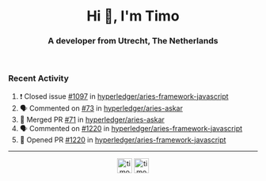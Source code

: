 <h1 align="center">Hi 👋, I'm Timo</h1>
<h3 align="center">A developer from Utrecht, The Netherlands</h3>
<br/>
<!-- https://github.com/rahuldkjain/github-profile-readme-generator --!>

<!--  <p align="left"><img src="https://github-readme-stats.vercel.app/api?username=timoglastra&show_icons=true&count_private=true&" alt="timoglastra" /></p> --!>

<!--
Github language stats
<p align="left"><img src="https://github-readme-stats.vercel.app/api/top-langs/?username=timoglastra&layout=compact" alt="timoglastra" /><p>
-->

<!-- Codestats language stats -->
<!-- <p align="left"><img src="https://codestats-readme.vercel.app/api/top-langs/?username=timoglastra&layout=compact&language_count=12" alt="timoglastra" /><p>    --!>
  
<h3>Recent Activity</h3>

<!--START_SECTION:activity-->
1. ❗️ Closed issue [#1097](https://github.com/hyperledger/aries-framework-javascript/issues/1097) in [hyperledger/aries-framework-javascript](https://github.com/hyperledger/aries-framework-javascript)
2. 🗣 Commented on [#73](https://github.com/hyperledger/aries-askar/issues/73) in [hyperledger/aries-askar](https://github.com/hyperledger/aries-askar)
3. 🎉 Merged PR [#71](https://github.com/hyperledger/aries-askar/pull/71) in [hyperledger/aries-askar](https://github.com/hyperledger/aries-askar)
4. 🗣 Commented on [#1220](https://github.com/hyperledger/aries-framework-javascript/issues/1220) in [hyperledger/aries-framework-javascript](https://github.com/hyperledger/aries-framework-javascript)
5. 💪 Opened PR [#1220](https://github.com/hyperledger/aries-framework-javascript/pull/1220) in [hyperledger/aries-framework-javascript](https://github.com/hyperledger/aries-framework-javascript)
<!--END_SECTION:activity-->

---

<p align="center">
<a href="https://twitter.com/timoglastra" target="blank"><img align="center" src="https://cdn.jsdelivr.net/npm/simple-icons@3.0.1/icons/twitter.svg" alt="timoglastra" height="30" width="30" /></a>
<a href="https://linkedin.com/in/timoglastra" target="blank"><img align="center" src="https://cdn.jsdelivr.net/npm/simple-icons@3.0.1/icons/linkedin.svg" alt="timoglastra" height="30" width="30" /></a>
</p>




